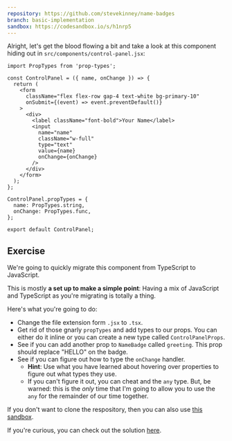 ```yaml
---
repository: https://github.com/stevekinney/name-badges
branch: basic-implementation
sandbox: https://codesandbox.io/s/h1nrp5
---
```


Alright, let's get the blood flowing a bit and take a look at this component hiding out in `src/components/control-panel.jsx`:

```tsx
import PropTypes from 'prop-types';

const ControlPanel = ({ name, onChange }) => {
  return (
    <form
      className="flex flex-row gap-4 text-white bg-primary-10"
      onSubmit={(event) => event.preventDefault()}
    >
      <div>
        <label className="font-bold">Your Name</label>
        <input
          name="name"
          className="w-full"
          type="text"
          value={name}
          onChange={onChange}
        />
      </div>
    </form>
  );
};

ControlPanel.propTypes = {
  name: PropTypes.string,
  onChange: PropTypes.func,
};

export default ControlPanel;
```

## Exercise

We're going to quickly migrate this component from TypeScript to JavaScript.

This is mostly **a set up to make a simple point**: Having a mix of JavaScript and TypeScript as you're migrating is totally a thing.

Here's what you're going to do:

- Change the file extension form `.jsx` to `.tsx`.
- Get rid of those gnarly `propTypes` and add types to our props. You can either do it inline or you can create a new type called `ControlPanelProps`.
- See if you can add another prop to `NameBadge` called `greeting`. This prop should replace "HELLO" on the badge.
- See if you can figure out how to type the `onChange` handler.
  - **Hint**: Use what you have learned about hovering over properties to figure out what types they use.
  - If you can't figure it out, you can cheat and the `any` type. But, be warned: this is the _only_ time that I'm going to allow you to use the `any` for the remainder of our time together.

If you don't want to clone the respository, then you can also use [this sandbox](https://codesandbox.io/s/h1nrp5).

If you're curious, you can check out the solution [here](Refactoring%20from%20PropTypes,%20a%20solution.md).

